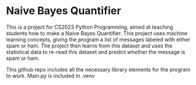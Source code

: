 # Naive Bayes Quantifier

This is a project for CS2023 Python Programming, aimed at teaching students how to make a Naive Bayes Quantifier. This project uses machine learning concepts, giving the program a list of messages labeled with either spam or ham. The project then learns from this dataset and uses the statistical data to re-read this dataset and predict whether the message is spam or ham.

This github repo includes all the necessary library elements for the program to work. Main.py is included in .venv
